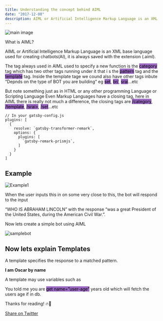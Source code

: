 ```yaml
---
title: Understanding the concept behind AIML
date: "2017-12-08"
description: AIML or Artificial Intelligence Markup Language is an XML base language used for creating chatbots(AI), it is always saved with the extension (.aiml).
---
```


![main image](https://res.cloudinary.com/developerayo/image/upload/v1551555821/aiml.png)

What is AIML?

AIML or Artificial Intelligence Markup Language is an XML base language used for creating chatbots(AI), it is always saved with the extension (.aiml).

The tag always used in AIML used to specify a new function is the <mark style="background-color: #9a69c2;">category</mark> tag which has two other tags running under it that i s the <mark style="background-color: #9a69c2;">pattern</mark> tag and the <mark style="background-color: #9a69c2;">template</mark> tag. Inside the template tage we cound also have other tags inbute “Depnds on the type of BOT you are building” eg <mark style="background-color: #9a69c2;">set</mark>, <mark style="background-color: #9a69c2;">br/</mark>, <mark style="background-color: #9a69c2;">srai</mark>…etc

But note something just as in HTML or any other programming Language or Scripting Language Even Markup Languages have a closing tag, here in AIML there is really not much a difference, the closing tags are <mark style="background-color: #9a69c2;">/category</mark>, <mark style="background-color: #9a69c2;">/template</mark>, <mark style="background-color: #9a69c2;">/srai></mark>, <mark style="background-color: #9a69c2;">/set</mark>…etc	

```javascript{numberLines: 5}
// In your gatsby-config.js
plugins: [
  {
    resolve: `gatsby-transformer-remark`,
    options: {
      plugins: [
        `gatsby-remark-prismjs`,
      ]
    }
  }
]
```


## Example

![Example1](https://res.cloudinary.com/developerayo/image/upload/v1551552577/carbon_1.png)

When the user inputs this in on some very close to this, the bot will respond to the input

“WHO IS ABRAHAM LINCOLN” with the response “was a great President of the United States, during the American Civil War.”.

Now lets create a simple bot using AIML

![samplebot](https://res.cloudinary.com/developerayo/image/upload/v1551552898/carbon_2.png)

## Now lets explain Templates

A template specifies the response to a matched pattern.

**I am Oscar by name**

A template may use variables such as

You told me you are <mark style="background-color: #9a69c2;">get name=”user-age”</mark> years old
which will fetch the users age if in db.

Thanks for reading! 🔥🚀 </br>

<a href="https://twitter.com/share?ref_src=twsrc%5Etfw" class="twitter-share-button" data-via="developerayo" data-hashtags="developerayo" data-related="" data-show-count="false">Share on Twitter</a><script async src="https://platform.twitter.com/widgets.js" charset="utf-8"></script>
